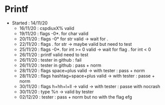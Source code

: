 # Printf

* Started : 14/11/20
    * 16/11/20 : cspdiuxX% valid
    * 19/11/20 : flags -0*. for char valid
    * 20/11/20 : flags -0*  for str valid -> wait for .
    * 22/11/20 : flags . for str -> maybe valid but need to test
    * 25/11/20 : flags -0*. for int >= 0 valid -> wait for flag . for int < 0
    * 26/11/20 : printf valid need to test
    * 26/11/20 : tester in github : fail
    * 26/11/20 : tester in github : pass + norm
    * 28/11/20 : flags space+plus valid -> with tester : pass + norm
    * 28/11/20 : flags hashtag+space+plus valid -> with tester : passe + norm
    * 30/11/20 : flags h+hh+l+ll -> valid -> with tester : passe with nocrash
    * 30/11/20 : type %n -> valid by tester
    * 02/12/20 : tester : pass + norm but no with the flag efg
